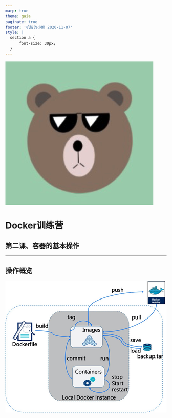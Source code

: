 ```yaml
---
marp: true
theme: gaia
paginate: true
footer: '机智的小熊 2020-11-07'
style: |
  section a {
      font-size: 30px;
  }
---
```


<!--
_class: lead gaia
_paginate: false
-->

![w:160](images/tx.png)

# Docker训练营
## 第二课、容器的基本操作

---
<!-- backgroundColor: white -->

## 操作概览

![bg width:22cm height:17cm](images/all-command.jpg)
